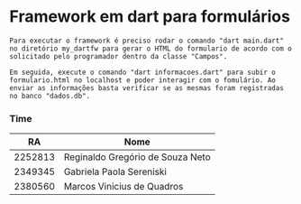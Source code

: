 # Framework em dart para formulários
    Para executar o framework é preciso rodar o comando "dart main.dart" no diretório my_dartfw para gerar o HTML do formulario de acordo com o solicitado pelo programador dentro da classe "Campos".

    Em seguida, execute o comando "dart informacoes.dart" para subir o formulario.html no localhost e poder interagir com o fomulário. Ao enviar as informações basta verificar se as mesmas foram registradas no banco "dados.db".

### Time

|  RA   | Nome |
| -------- | ------- |
| 2252813  |     Reginaldo Gregório de Souza Neto |
| 2349345 |     Gabriela Paola Sereniski |
| 2380560    |  Marcos Vinicius de Quadros  |


